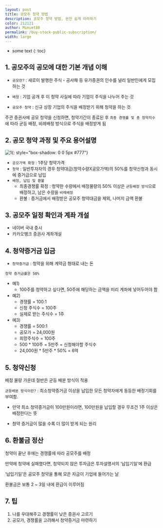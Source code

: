 ```yaml
---
layout: post
title: 공모주 청약 방법
description: 공모주 청약 방법, 완전 쉽게 따라하기
color: 212121
author: Minuet80
permalink: /buy-stock-public-subscription/
width: large
---
```


* some text
{: toc}

## 1. 공모주의 공모에 대한 기본 개념 이해

- ``공모란?`` : 새로이 발행한 주식・공사채 등 유가증권의 인수를 널리 일반인에게 모집하는 것

- ``배정`` : 기업 공개 후 이 청약 사실에 따라 기업이 주식을 나누어 주는 것

- ``공모주 청약`` : 신규 상장 기업의 주식을 배정받기 위해 청약을 하는 것

주관 증권사에 공모 청약을 신청하면, 청약기간이 종료된 후 ``최종 경쟁률 및 총 청약지수``에 따라 균등 배정, 비례배정 방식으로 주식을 배정받게 됨

## 2. 공모 청약 과정 및 주요 용어설명

![1]({{site.baseurl}}/images/buy-stock-public-subscription/buy-stock-public-subscription-1.png){: style="box-shadow: 0 0 5px #777"}

- ``공모가액 확정`` : 1주당 청약가격
- ``청약`` : 일반투자자의 경우 청약대금(청약수량X공모가액)의 50%를 청약신청과 동시에 증거급으로 납입
- ``배정, 납입 및 환불``
  - 최종경쟁률 확정 : 청약한 수량에서 배정물량의 50% 이상은 ``균등배정 방식``으로 배정하고, 남은 수량을 ``비례배정``
  - 환불 : 증거금에서 배정받은 공모주 청약대금을 제외, 나머지 금액 환불

## 3. 공모주 일정 확인과 계좌 개설

- 네이버 국내 증시
- 카카오뱅크 증권사 계좌개설

## 4. 청약증거금 입금

- ``청약증거금`` : 청약을 위해 계약금 형태로 내는 돈

``청약 증거금률은 50%``

- 예1) 
  - 100주를 청약하고 싶다면, 50주에 해당하는 금액을 미리 계좌에 넣어두어야 함
- 예2) 
  - 경쟁률 = 100:1
  - 신청 주식수 = 100주
  - 실제로 받는 주식수 = 1주
- 예3)
   - 경쟁률 = 500:1
   - 공모가 = 24,000원
   - 희망주식수 = 100주
   - 500 * 100주 = 5만주 = 신청해야할 주식수
   - 24,000원 * 5만주 * 50% = 6억


## 5. 청약신청

배정 물량 가운데 절반은 균등 배분 방식이 적용

``균등배분 방식이란?`` : 최소청약증거금 이상을 납입한 모든 청약자에게 동등한 배정기회를 부여함. 
  - 만약 최소 청약증거금이 100만원이라면, 100만원을 납입할 경우 무조건 1주 이상은 배정한다는 뜻

- 청약 증거금이 많을 수록 더 많이 받게 되는 원리


## 6. 환불금 정산

청약이 끝난 후에는 경쟁률에 따라 공모주를 배정

만약에 청약에 실패했다면, 청약되지 않은 투자금은 투자설명서의 ‘납입기일’에 환급

‘납입기일’은 공모주 청약을 통해 모은 자금이 기업에 들어가는 날

환불금은 보통 2 ~ 3일 내에 환급이 이루어짐


## 7. 팁
1. 나를 우대해주고 경쟁률이 낮은 증권사 고르기
1. 공모가, 경쟁률을 고려해서 청약증거금 마련하기